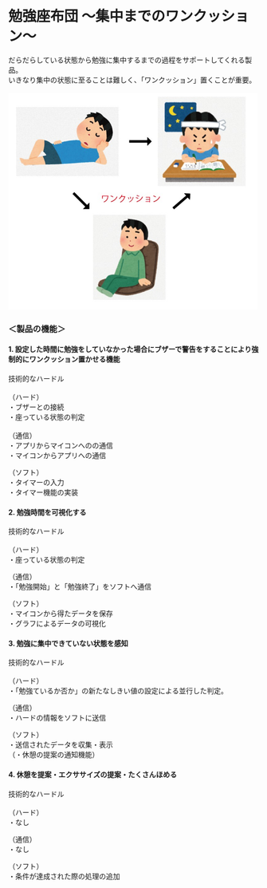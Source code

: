 # 勉強座布団  ～集中までのワンクッション～

だらだらしている状態から勉強に集中するまでの過程をサポートしてくれる製品。  
いきなり集中の状態に至ることは難しく、「ワンクッション」置くことが重要。<br><br>
<img src="ワンクッション.jpg" width="500px">

### ＜製品の機能＞
#### 1. 設定した時間に勉強をしていなかった場合にブザーで警告をすることにより強制的にワンクッション置かせる機能
  技術的なハードル  
<br>
（ハード）  
・ブザーとの接続  
・座っている状態の判定  
<br>
（通信）  
・アプリからマイコンへのの通信  
・マイコンからアプリへの通信  

（ソフト）  
・タイマーの入力  
・タイマー機能の実装

#### 2. 勉強時間を可視化する 　
  技術的なハードル  
<br>
（ハード）  
・座っている状態の判定  

（通信）  
・「勉強開始」と「勉強終了」をソフトへ通信  

（ソフト）  
・マイコンから得たデータを保存  
・グラフによるデータの可視化  

#### 3. 勉強に集中できていない状態を感知
  技術的なハードル  
<br>
（ハード）  
・「勉強ているか否か」の新たなしきい値の設定による並行した判定。  

（通信）  
・ハードの情報をソフトに送信  

（ソフト）  
・送信されたデータを収集・表示  
（・休憩の提案の通知機能）  

#### 4. 休憩を提案・エクササイズの提案・たくさんほめる
  技術的なハードル  
<br>
（ハード）  
・なし  

（通信）  
・なし  

（ソフト）  
・条件が達成された際の処理の追加  
